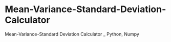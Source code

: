 # Mean-Variance-Standard-Deviation-Calculator
Mean-Variance-Standard Deviation Calculator _ Python, Numpy
